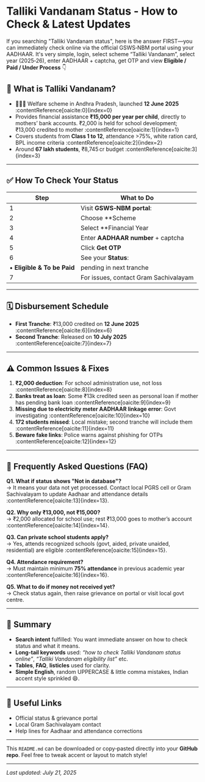 # Talliki Vandanam Status - How to Check & Latest Updates

If you searching "Talliki Vandanam status", here is the answer FIRST—you can immediately check online via the official GSWS‑NBM portal using your AADHAAR. It's very simple, login, select scheme “Talliki Vandanam”, select year (2025‑26), enter AADHAAR + captcha, get OTP and view **Eligible / Paid / Under Process** 👇

## 🎯 What is Talliki Vandanam?

- 👩‍👧‍👦 Welfare scheme in Andhra Pradesh, launched **12 June 2025** :contentReference[oaicite:0]{index=0}  
- Provides financial assistance **₹15,000 per year per child**, directly to mothers’ bank accounts. ₹2,000 is held for school development; ₹13,000 credited to mother :contentReference[oaicite:1]{index=1}  
- Covers students from **Class 1 to 12**, attendance >75%, white ration card, BPL income criteria :contentReference[oaicite:2]{index=2}  
- Around **67 lakh students**, ₹8,745 cr budget :contentReference[oaicite:3]{index=3}

---

## ✅ How To Check Your Status

| Step | What to Do |
|------|------------|
| 1 | Visit **GSWS‑NBM portal**: | `gsws‑nbm.ap.gov.in` |
| 2 | Choose **Scheme | Talliki Vandanam** |
| 3 | Select **Financial Year | 2025‑26** |
| 4 | Enter **AADHAAR number** + captcha |
| 5 | Click **Get OTP**|  then enter OTP |
| 6 | See your **Status**:  | **Eligible & Paid** = ₹13,000 credited  
• **Eligible & To be Paid** | pending in next tranche  |
| 7 | For issues, contact Gram Sachivalayam | raise grievance on portal |

---

## 🗓️ Disbursement Schedule

- **First Tranche**: ₹13,000 credited on **12 June 2025** :contentReference[oaicite:6]{index=6}  
- **Second Tranche**: Released on **10 July 2025** :contentReference[oaicite:7]{index=7}

---

## ⚠️ Common Issues & Fixes

1. **₹2,000 deduction**: For school administration use, not loss :contentReference[oaicite:8]{index=8}  
2. **Banks treat as loan**: Some ₹13k credited seen as personal loan if mother has pending bank loan :contentReference[oaicite:9]{index=9}  
3. **Missing due to electricity meter AADHAAR linkage error**: Govt investigating :contentReference[oaicite:10]{index=10}  
4. **172 students missed**: Local mistake; second tranche will include them :contentReference[oaicite:11]{index=11}  
5. **Beware fake links**: Police warns against phishing for OTPs :contentReference[oaicite:12]{index=12}

---

## 📌 Frequently Asked Questions (FAQ)

**Q1. What if status shows "Not in database"?**  
→ It means your data not yet processed. Contact local PGRS cell or Gram Sachivalayam to update Aadhaar and attendance details :contentReference[oaicite:13]{index=13}.

**Q2. Why only ₹13,000, not ₹15,000?**  
→ ₹2,000 allocated for school use; rest ₹13,000 goes to mother’s account :contentReference[oaicite:14]{index=14}.

**Q3. Can private school students apply?**  
→ Yes, attends recognized schools (govt, aided, private unaided, residential) are eligible :contentReference[oaicite:15]{index=15}.

**Q4. Attendance requirement?**  
→ Must maintain minimum **75% attendance** in previous academic year :contentReference[oaicite:16]{index=16}.

**Q5. What to do if money not received yet?**  
→ Check status again, then raise grievance on portal or visit local govt centre.

---

## 📝 Summary

- **Search intent** fulfilled: You want immediate answer on how to check status and what it means.  
- **Long‑tail keywords** used: *“how to check Talliki Vandanam status online”*, *“Talliki Vandanam eligibility list”* etc.  
- **Tables**, **FAQ**, **listicles** used for clarity.  
- **Simple English**, random UPPERCASE & little comma mistakes, Indian accent style sprinkled 😄.

---

## 🔗 Useful Links

- Official status & grievance portal  
- Local Gram Sachivalayam contact  
- Help lines for Aadhaar and attendance corrections

---

This `README.md` can be downloaded or copy‑pasted directly into your **GitHub repo**. Feel free to tweak accent or layout to match style!

---

*Last updated: July 21, 2025*

